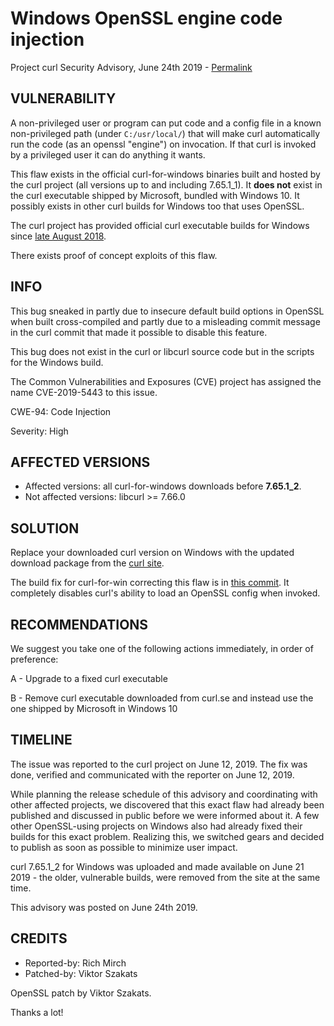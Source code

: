 Windows OpenSSL engine code injection
=====================================

Project curl Security Advisory, June 24th 2019 -
[Permalink](https://curl.se/docs/CVE-2019-5443.html)

VULNERABILITY
-------------

A non-privileged user or program can put code and a config file in a known
non-privileged path (under `C:/usr/local/`) that will make curl automatically
run the code (as an openssl "engine") on invocation. If that curl is invoked
by a privileged user it can do anything it wants.

This flaw exists in the official curl-for-windows binaries built and hosted by
the curl project (all versions up to and including 7.65.1_1). It **does not**
exist in the curl executable shipped by Microsoft, bundled with Windows 10. It
possibly exists in other curl builds for Windows too that uses OpenSSL.

The curl project has provided official curl executable builds for Windows
since [late August
2018](https://daniel.haxx.se/blog/2018/08/27/blessed-curl-builds-for-windows/).

There exists proof of concept exploits of this flaw.

INFO
----

This bug sneaked in partly due to insecure default build options in OpenSSL
when built cross-compiled and partly due to a misleading commit message in the
curl commit that made it possible to disable this feature.

This bug does not exist in the curl or libcurl source code but in the scripts
for the Windows build.

The Common Vulnerabilities and Exposures (CVE) project has assigned the name
CVE-2019-5443 to this issue.

CWE-94: Code Injection

Severity: High

AFFECTED VERSIONS
-----------------

- Affected versions: all curl-for-windows downloads before **7.65.1_2**.
- Not affected versions: libcurl >= 7.66.0

SOLUTION
------------

Replace your downloaded curl version on Windows with the updated download
package from the [curl site](https://curl.se/windows/).

The build fix for curl-for-win correcting this flaw is in [this
commit](https://github.com/curl/curl-for-win/commit/51b658a76594942cf1d6f227d8fc4732bb8ec277). It
completely disables curl's ability to load an OpenSSL config when invoked.

RECOMMENDATIONS
--------------

We suggest you take one of the following actions immediately, in order of
preference:

 A - Upgrade to a fixed curl executable

 B - Remove curl executable downloaded from curl.se and instead use the
     one shipped by Microsoft in Windows 10

TIMELINE
--------

The issue was reported to the curl project on June 12, 2019. The fix was done,
verified and communicated with the reporter on June 12, 2019.

While planning the release schedule of this advisory and coordinating with
other affected projects, we discovered that this exact flaw had already been
published and discussed in public before we were informed about it. A few
other OpenSSL-using projects on Windows also had already fixed their builds
for this exact problem. Realizing this, we switched gears and decided to
publish as soon as possible to minimize user impact.

curl 7.65.1_2 for Windows was uploaded and made available on June 21 2019 -
the older, vulnerable builds, were removed from the site at the same time.

This advisory was posted on June 24th 2019.

CREDITS
-------

- Reported-by: Rich Mirch
- Patched-by: Viktor Szakats

OpenSSL patch by Viktor Szakats.

Thanks a lot!
